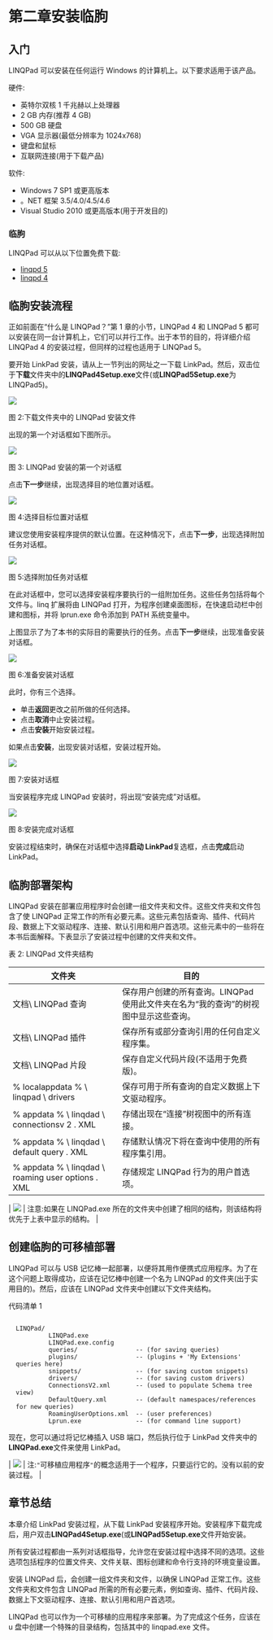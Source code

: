# 第二章安装临朐

## 入门

LINQPad 可以安装在任何运行 Windows 的计算机上。以下要求适用于该产品。

硬件:

*   英特尔双核 1 千兆赫以上处理器
*   2 GB 内存(推荐 4 GB)
*   500 GB 硬盘
*   VGA 显示器(最低分辨率为 1024x768)
*   键盘和鼠标
*   互联网连接(用于下载产品)

软件:

*   Windows 7 SP1 或更高版本
*   。NET 框架 3.5/4.0/4.5/4.6
*   Visual Studio 2010 或更高版本(用于开发目的)

### 临朐

LINQPad 可以从以下位置免费下载:

*   [linqpd 5](http://www.linqpad.net/GetFile.aspx?LINQPad5Setup.exe)
*   [linqpd 4](http://www.linqpad.net/GetFile.aspx?LINQPad4Setup.exe)

## 临朐安装流程

正如前面在“什么是 LINQPad？”第 1 章的小节，LINQPad 4 和 LINQPad 5 都可以安装在同一台计算机上，它们可以并行工作。出于本节的目的，将详细介绍 LINQPad 4 的安装过程，但同样的过程也适用于 LINQPad 5。

要开始 LinkPad 安装，请从上一节列出的网址之一下载 LinkPad。然后，双击位于**下载**文件夹中的**LINQPad4Setup.exe**文件(或**LINQPad5Setup.exe**为 LINQPad5)。

![](img/image003.png)

图 2:下载文件夹中的 LINQPad 安装文件

出现的第一个对话框如下图所示。

![](img/image004.png)

图 3: LINQPad 安装的第一个对话框

点击**下一步**继续，出现选择目的地位置对话框。

![](img/image005.png)

图 4:选择目标位置对话框

建议您使用安装程序提供的默认位置。在这种情况下，点击**下一步**，出现选择附加任务对话框。

![](img/image006.png)

图 5:选择附加任务对话框

在此对话框中，您可以选择安装程序要执行的一组附加任务。这些任务包括将每个文件与。linq 扩展将由 LINQPad 打开，为程序创建桌面图标，在快速启动栏中创建和图标，并将 lprun.exe 命令添加到 PATH 系统变量中。

上图显示了为了本书的实际目的需要执行的任务。点击**下一步**继续，出现准备安装对话框。

![](img/image007.png)

图 6:准备安装对话框

此时，你有三个选择。

*   单击**返回**更改之前所做的任何选择。
*   点击**取消**中止安装过程。
*   点击**安装**开始安装过程。

如果点击**安装**，出现安装对话框，安装过程开始。

![](img/image008.png)

图 7:安装对话框

当安装程序完成 LINQPad 安装时，将出现“安装完成”对话框。

![](img/image009.png)

图 8:安装完成对话框

安装过程结束时，确保在对话框中选择**启动 LinkPad**复选框，点击**完成**启动 LinkPad。

## 临朐部署架构

LINQPad 安装在部署应用程序时会创建一组文件夹和文件。这些文件夹和文件包含了使 LINQPad 正常工作的所有必要元素。这些元素包括查询、插件、代码片段、数据上下文驱动程序、连接、默认引用和用户首选项。这些元素中的一些将在本书后面解释。下表显示了安装过程中创建的文件夹和文件。

表 2: LINQPad 文件夹结构

| 文件夹 | 目的 |
| --- | --- |
| 文档\ LINQPad 查询 | 保存用户创建的所有查询。LINQPad 使用此文件夹在名为“我的查询”的树视图中显示这些查询。 |
| 文档\ LINQPad 插件 | 保存所有或部分查询引用的任何自定义程序集。 |
| 文档\ LINQPad 片段 | 保存自定义代码片段(不适用于免费版)。 |
| % localappdata % \ linqpad \ drivers | 保存可用于所有查询的自定义数据上下文驱动程序。 |
| % appdata % \ linqdad \ connectionsv 2 . XML | 存储出现在“连接”树视图中的所有连接。 |
| % appdata % \ linqdad \ default query . XML | 存储默认情况下将在查询中使用的所有程序集引用。 |
| % appdata % \ linqdad \ roaming user options . XML | 存储规定 LINQPad 行为的用户首选项。 |

| ![](img/note.png) | 注意:如果在 LINQPad.exe 所在的文件夹中创建了相同的结构，则该结构将优先于上表中显示的结构。 |

## 创建临朐的可移植部署

LINQPad 可以与 USB 记忆棒一起部署，以便将其用作便携式应用程序。为了在这个问题上取得成功，应该在记忆棒中创建一个名为 LINQPad 的文件夹(出于实用目的)。然后，应该在 LINQPad 文件夹中创建以下文件夹结构。

代码清单 1

```

  LINQPad/
           LINQPad.exe
           LINQPad.exe.config
           queries/                -- (for saving queries)
           plugins/                -- (plugins + 'My Extensions'
  queries here)
           snippets/               -- (for saving custom snippets)
           drivers/                -- (for saving custom drivers)
           ConnectionsV2.xml       -- (used to populate Schema tree
  view)
           DefaultQuery.xml        -- (default namespaces/references
  for new queries)
           RoamingUserOptions.xml  -- (user preferences)
           Lprun.exe               -- (for command line support)

```

现在，您可以通过将记忆棒插入 USB 端口，然后执行位于 LinkPad 文件夹中的**LINQPad.exe**文件来使用 LinkPad。

| ![](img/note.png) | 注:`"`可移植应用程序`"`的概念适用于一个程序，只要运行它的。没有以前的安装过程。 |

## 章节总结

本章介绍 LinkPad 安装过程，从下载 LinkPad 安装程序开始。安装程序下载完成后，用户双击**LINQPad4Setup.exe**(或**LINQPad5Setup.exe**文件开始安装。

所有安装过程都由一系列对话框指导，允许您在安装过程中选择不同的选项。这些选项包括程序的位置文件夹、文件关联、图标创建和命令行支持的环境变量设置。

安装 LINQPad 后，会创建一组文件夹和文件，以确保 LINQPad 正常工作。这些文件夹和文件包含 LINQPad 所需的所有必要元素，例如查询、插件、代码片段、数据上下文驱动程序、连接、默认引用和用户首选项。

LINQPad 也可以作为一个可移植的应用程序来部署。为了完成这个任务，应该在 u 盘中创建一个特殊的目录结构，包括其中的 linqpad.exe 文件。